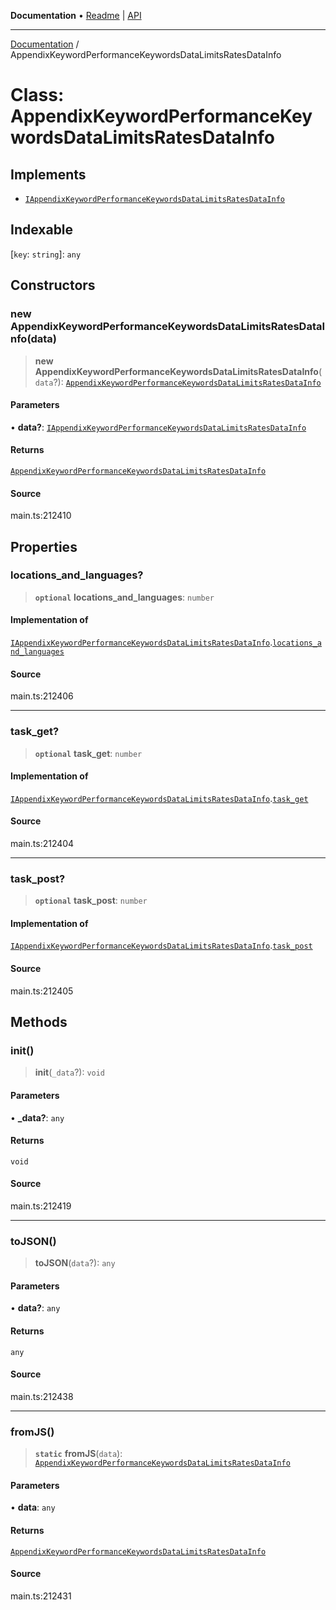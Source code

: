 **Documentation** • [Readme](../README.md) \| [API](../globals.md)

***

[Documentation](../README.md) / AppendixKeywordPerformanceKeywordsDataLimitsRatesDataInfo

# Class: AppendixKeywordPerformanceKeywordsDataLimitsRatesDataInfo

## Implements

- [`IAppendixKeywordPerformanceKeywordsDataLimitsRatesDataInfo`](../interfaces/IAppendixKeywordPerformanceKeywordsDataLimitsRatesDataInfo.md)

## Indexable

 \[`key`: `string`\]: `any`

## Constructors

### new AppendixKeywordPerformanceKeywordsDataLimitsRatesDataInfo(data)

> **new AppendixKeywordPerformanceKeywordsDataLimitsRatesDataInfo**(`data`?): [`AppendixKeywordPerformanceKeywordsDataLimitsRatesDataInfo`](AppendixKeywordPerformanceKeywordsDataLimitsRatesDataInfo.md)

#### Parameters

• **data?**: [`IAppendixKeywordPerformanceKeywordsDataLimitsRatesDataInfo`](../interfaces/IAppendixKeywordPerformanceKeywordsDataLimitsRatesDataInfo.md)

#### Returns

[`AppendixKeywordPerformanceKeywordsDataLimitsRatesDataInfo`](AppendixKeywordPerformanceKeywordsDataLimitsRatesDataInfo.md)

#### Source

main.ts:212410

## Properties

### locations\_and\_languages?

> **`optional`** **locations\_and\_languages**: `number`

#### Implementation of

[`IAppendixKeywordPerformanceKeywordsDataLimitsRatesDataInfo`](../interfaces/IAppendixKeywordPerformanceKeywordsDataLimitsRatesDataInfo.md).[`locations_and_languages`](../interfaces/IAppendixKeywordPerformanceKeywordsDataLimitsRatesDataInfo.md#locations_and_languages)

#### Source

main.ts:212406

***

### task\_get?

> **`optional`** **task\_get**: `number`

#### Implementation of

[`IAppendixKeywordPerformanceKeywordsDataLimitsRatesDataInfo`](../interfaces/IAppendixKeywordPerformanceKeywordsDataLimitsRatesDataInfo.md).[`task_get`](../interfaces/IAppendixKeywordPerformanceKeywordsDataLimitsRatesDataInfo.md#task_get)

#### Source

main.ts:212404

***

### task\_post?

> **`optional`** **task\_post**: `number`

#### Implementation of

[`IAppendixKeywordPerformanceKeywordsDataLimitsRatesDataInfo`](../interfaces/IAppendixKeywordPerformanceKeywordsDataLimitsRatesDataInfo.md).[`task_post`](../interfaces/IAppendixKeywordPerformanceKeywordsDataLimitsRatesDataInfo.md#task_post)

#### Source

main.ts:212405

## Methods

### init()

> **init**(`_data`?): `void`

#### Parameters

• **\_data?**: `any`

#### Returns

`void`

#### Source

main.ts:212419

***

### toJSON()

> **toJSON**(`data`?): `any`

#### Parameters

• **data?**: `any`

#### Returns

`any`

#### Source

main.ts:212438

***

### fromJS()

> **`static`** **fromJS**(`data`): [`AppendixKeywordPerformanceKeywordsDataLimitsRatesDataInfo`](AppendixKeywordPerformanceKeywordsDataLimitsRatesDataInfo.md)

#### Parameters

• **data**: `any`

#### Returns

[`AppendixKeywordPerformanceKeywordsDataLimitsRatesDataInfo`](AppendixKeywordPerformanceKeywordsDataLimitsRatesDataInfo.md)

#### Source

main.ts:212431
